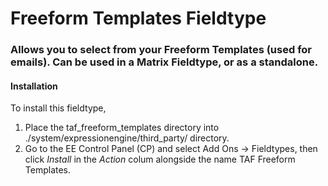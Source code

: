 # Freeform Templates Fieldtype

### Allows you to select from your Freeform Templates (used for emails). Can be used in a Matrix Fieldtype, or as a standalone.

#### Installation

To install this fieldtype, 

1. Place the taf_freeform_templates directory into ./system/expressionengine/third_party/ directory. 
2. Go to the EE Control Panel (CP) and select Add Ons -> Fieldtypes, then click *Install* in the *Action* colum alongside the name TAF Freeform Templates.  